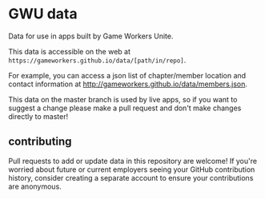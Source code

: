 # GWU data

Data for use in apps built by Game Workers Unite.

This data is accessible on the web at `https://gameworkers.github.io/data/[path/in/repo]`.

For example, you can access a json list of chapter/member location and contact information at http://gameworkers.github.io/data/members.json.

This data on the master branch is used by live apps, so if you want to suggest a change please make a pull request and don't make changes directly to master!

## contributing

Pull requests to add or update data in this repository are welcome! If you're worried about future or current employers seeing your GitHub contribution history, consider creating a separate account to ensure your contributions are anonymous.
